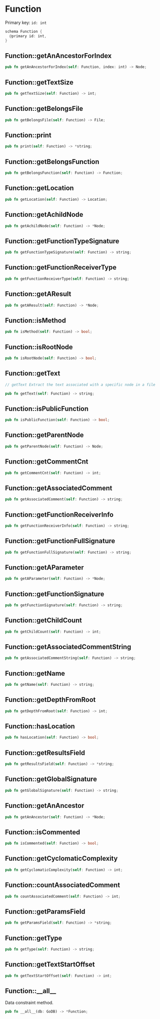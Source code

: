 # Function

Primary key: `id: int`

```rust
schema Function {
  @primary id: int,
}
```
## Function::getAnAncestorForIndex

```rust
pub fn getAnAncestorForIndex(self: Function, index: int) -> Node;
```
## Function::getTextSize

```rust
pub fn getTextSize(self: Function) -> int;
```
## Function::getBelongsFile

```rust
pub fn getBelongsFile(self: Function) -> File;
```
## Function::print

```rust
pub fn print(self: Function) -> *string;
```
## Function::getBelongsFunction

```rust
pub fn getBelongsFunction(self: Function) -> Function;
```
## Function::getLocation

```rust
pub fn getLocation(self: Function) -> Location;
```
## Function::getAchildNode

```rust
pub fn getAchildNode(self: Function) -> *Node;
```
## Function::getFunctionTypeSignature

```rust
pub fn getFunctionTypeSignature(self: Function) -> string;
```
## Function::getFunctionReceiverType

```rust
pub fn getFunctionReceiverType(self: Function) -> string;
```
## Function::getAResult

```rust
pub fn getAResult(self: Function) -> *Node;
```
## Function::isMethod

```rust
pub fn isMethod(self: Function) -> bool;
```
## Function::isRootNode

```rust
pub fn isRootNode(self: Function) -> bool;
```
## Function::getText

```java
// getText Extract the text associated with a specific node in a file
```
```rust
pub fn getText(self: Function) -> string;
```
## Function::isPublicFunction

```rust
pub fn isPublicFunction(self: Function) -> bool;
```
## Function::getParentNode

```rust
pub fn getParentNode(self: Function) -> Node;
```
## Function::getCommentCnt

```rust
pub fn getCommentCnt(self: Function) -> int;
```
## Function::getAssociatedComment

```rust
pub fn getAssociatedComment(self: Function) -> string;
```
## Function::getFunctionReceiverInfo

```rust
pub fn getFunctionReceiverInfo(self: Function) -> string;
```
## Function::getFunctionFullSignature

```rust
pub fn getFunctionFullSignature(self: Function) -> string;
```
## Function::getAParameter

```rust
pub fn getAParameter(self: Function) -> *Node;
```
## Function::getFunctionSignature

```rust
pub fn getFunctionSignature(self: Function) -> string;
```
## Function::getChildCount

```rust
pub fn getChildCount(self: Function) -> int;
```
## Function::getAssociatedCommentString

```rust
pub fn getAssociatedCommentString(self: Function) -> string;
```
## Function::getName

```rust
pub fn getName(self: Function) -> string;
```
## Function::getDepthFromRoot

```rust
pub fn getDepthFromRoot(self: Function) -> int;
```
## Function::hasLocation

```rust
pub fn hasLocation(self: Function) -> bool;
```
## Function::getResultsField

```rust
pub fn getResultsField(self: Function) -> *string;
```
## Function::getGlobalSignature

```rust
pub fn getGlobalSignature(self: Function) -> string;
```
## Function::getAnAncestor

```rust
pub fn getAnAncestor(self: Function) -> *Node;
```
## Function::isCommented

```rust
pub fn isCommented(self: Function) -> bool;
```
## Function::getCyclomaticComplexity

```rust
pub fn getCyclomaticComplexity(self: Function) -> int;
```
## Function::countAssociatedComment

```rust
pub fn countAssociatedComment(self: Function) -> int;
```
## Function::getParamsField

```rust
pub fn getParamsField(self: Function) -> *string;
```
## Function::getType

```rust
pub fn getType(self: Function) -> string;
```
## Function::getTextStartOffset

```rust
pub fn getTextStartOffset(self: Function) -> int;
```
## Function::\_\_all\_\_

Data constraint method.

```rust
pub fn __all__(db: GoDB) -> *Function;
```
